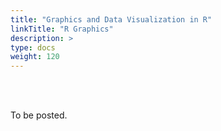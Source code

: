 ```yaml
---
title: "Graphics and Data Visualization in R"
linkTitle: "R Graphics"
description: >
type: docs
weight: 120
---
```


<br></br>

To be posted.



